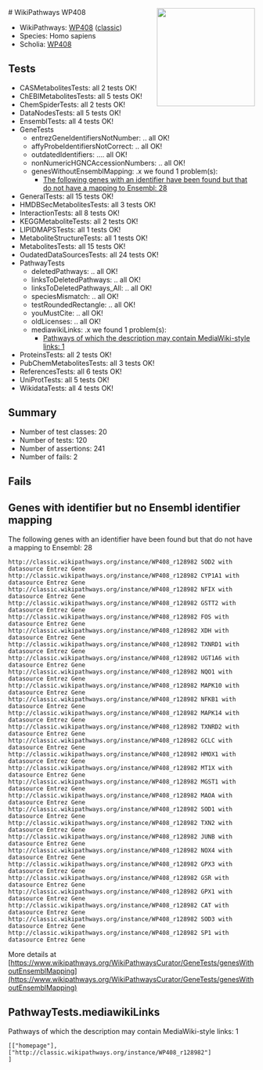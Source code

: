 <img style="float: right; width: 200px" src="https://upload.wikimedia.org/wikipedia/commons/thumb/8/83/Wplogo_with_text_500.png/640px-Wplogo_with_text_500.png" />
# WikiPathways WP408

* WikiPathways: [WP408](https://wikipathways.org/pathways/WP408) ([classic](https://classic.wikipathways.org/instance/WP408))
* Species: Homo sapiens
* Scholia: [WP408](https://scholia.toolforge.org/wikipathways/WP408)
## Tests
* CASMetabolitesTests: all 2 tests OK!
* ChEBIMetabolitesTests: all 5 tests OK!
* ChemSpiderTests: all 2 tests OK!
* DataNodesTests: all 5 tests OK!
* EnsemblTests: all 4 tests OK!
* GeneTests
    * entrezGeneIdentifiersNotNumber: .. all OK!
    * affyProbeIdentifiersNotCorrect: .. all OK!
    * outdatedIdentifiers: .... all OK!
    * nonNumericHGNCAccessionNumbers: .. all OK!
    * genesWithoutEnsemblMapping: .x we found 1 problem(s):
        * [The following genes with an identifier have been found but that do not have a mapping to Ensembl: 28](#c4e54334)
* GeneralTests: all 15 tests OK!
* HMDBSecMetabolitesTests: all 3 tests OK!
* InteractionTests: all 8 tests OK!
* KEGGMetaboliteTests: all 2 tests OK!
* LIPIDMAPSTests: all 1 tests OK!
* MetaboliteStructureTests: all 1 tests OK!
* MetabolitesTests: all 15 tests OK!
* OudatedDataSourcesTests: all 24 tests OK!
* PathwayTests
    * deletedPathways: .. all OK!
    * linksToDeletedPathways: .. all OK!
    * linksToDeletedPathways_All: .. all OK!
    * speciesMismatch: .. all OK!
    * testRoundedRectangle: .. all OK!
    * youMustCite: .. all OK!
    * oldLicenses: .. all OK!
    * mediawikiLinks: .x we found 1 problem(s):
        * [Pathways of which the description may contain MediaWiki-style links: 1](#da69cf45)
* ProteinsTests: all 2 tests OK!
* PubChemMetabolitesTests: all 3 tests OK!
* ReferencesTests: all 6 tests OK!
* UniProtTests: all 5 tests OK!
* WikidataTests: all 4 tests OK!


## Summary

* Number of test classes: 20
* Number of tests: 120
* Number of assertions: 241
* Number of fails: 2

## Fails

<a name="c4e54334" />

## Genes with identifier but no Ensembl identifier mapping

The following genes with an identifier have been found but that do not have a mapping to Ensembl: 28
```
http://classic.wikipathways.org/instance/WP408_r128982 SOD2 with datasource Entrez Gene
http://classic.wikipathways.org/instance/WP408_r128982 CYP1A1 with datasource Entrez Gene
http://classic.wikipathways.org/instance/WP408_r128982 NFIX with datasource Entrez Gene
http://classic.wikipathways.org/instance/WP408_r128982 GSTT2 with datasource Entrez Gene
http://classic.wikipathways.org/instance/WP408_r128982 FOS with datasource Entrez Gene
http://classic.wikipathways.org/instance/WP408_r128982 XDH with datasource Entrez Gene
http://classic.wikipathways.org/instance/WP408_r128982 TXNRD1 with datasource Entrez Gene
http://classic.wikipathways.org/instance/WP408_r128982 UGT1A6 with datasource Entrez Gene
http://classic.wikipathways.org/instance/WP408_r128982 NQO1 with datasource Entrez Gene
http://classic.wikipathways.org/instance/WP408_r128982 MAPK10 with datasource Entrez Gene
http://classic.wikipathways.org/instance/WP408_r128982 NFKB1 with datasource Entrez Gene
http://classic.wikipathways.org/instance/WP408_r128982 MAPK14 with datasource Entrez Gene
http://classic.wikipathways.org/instance/WP408_r128982 TXNRD2 with datasource Entrez Gene
http://classic.wikipathways.org/instance/WP408_r128982 GCLC with datasource Entrez Gene
http://classic.wikipathways.org/instance/WP408_r128982 HMOX1 with datasource Entrez Gene
http://classic.wikipathways.org/instance/WP408_r128982 MT1X with datasource Entrez Gene
http://classic.wikipathways.org/instance/WP408_r128982 MGST1 with datasource Entrez Gene
http://classic.wikipathways.org/instance/WP408_r128982 MAOA with datasource Entrez Gene
http://classic.wikipathways.org/instance/WP408_r128982 SOD1 with datasource Entrez Gene
http://classic.wikipathways.org/instance/WP408_r128982 TXN2 with datasource Entrez Gene
http://classic.wikipathways.org/instance/WP408_r128982 JUNB with datasource Entrez Gene
http://classic.wikipathways.org/instance/WP408_r128982 NOX4 with datasource Entrez Gene
http://classic.wikipathways.org/instance/WP408_r128982 GPX3 with datasource Entrez Gene
http://classic.wikipathways.org/instance/WP408_r128982 GSR with datasource Entrez Gene
http://classic.wikipathways.org/instance/WP408_r128982 GPX1 with datasource Entrez Gene
http://classic.wikipathways.org/instance/WP408_r128982 CAT with datasource Entrez Gene
http://classic.wikipathways.org/instance/WP408_r128982 SOD3 with datasource Entrez Gene
http://classic.wikipathways.org/instance/WP408_r128982 SP1 with datasource Entrez Gene
```

More details at [https://www.wikipathways.org/WikiPathwaysCurator/GeneTests/genesWithoutEnsemblMapping](https://www.wikipathways.org/WikiPathwaysCurator/GeneTests/genesWithoutEnsemblMapping)

<a name="da69cf45" />

## PathwayTests.mediawikiLinks

Pathways of which the description may contain MediaWiki-style links: 1
```
[["homepage"],
["http://classic.wikipathways.org/instance/WP408_r128982"]
]
```

